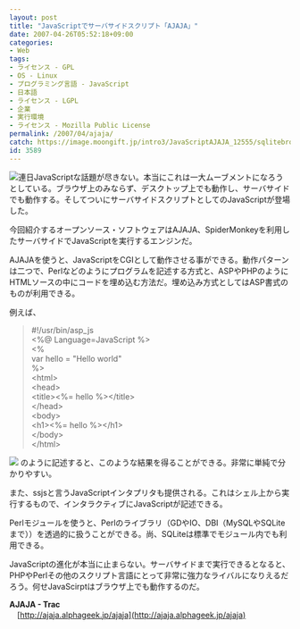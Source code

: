 ```yaml
---
layout: post
title: "JavaScriptでサーバサイドスクリプト「AJAJA」"
date: 2007-04-26T05:52:18+09:00
categories:
- Web
tags: 
- ライセンス - GPL
- OS - Linux
- プログラミング言語 - JavaScript
- 日本語
- ライセンス - LGPL
- 企業
- 実行環境
- ライセンス - Mozilla Public License
permalink: /2007/04/ajaja/
catch: https://image.moongift.jp/intro3/JavaScriptAJAJA_12555/sqlitebrowser06_thumb.png
id: 3589
---
```

[![](https://image.moongift.jp/intro3/JavaScriptAJAJA_12555/sqlitebrowser09_thumb1.png)](https://image.moongift.jp/intro3/JavaScriptAJAJA_12555/sqlitebrowser093.png)連日JavaScriptな話題が尽きない。本当にこれは一大ムーブメントになろうとしている。ブラウザ上のみならず、デスクトップ上でも動作し、サーバサイドでも動作する。そしてついにサーバサイドスクリプトとしてのJavaScriptが登場した。   
  
今回紹介するオープンソース・ソフトウェアはAJAJA、SpiderMonkeyを利用したサーバサイドでJavaScriptを実行するエンジンだ。   
  
<!--more-->  
  
AJAJAを使うと、JavaScriptをCGIとして動作させる事ができる。動作パターンは二つで、Perlなどのようにプログラムを記述する方式と、ASPやPHPのようにHTMLソースの中にコードを埋め込む方法だ。埋め込み方式としてはASP書式のものが利用できる。   
  
例えば、   

> #!/usr/bin/asp\_js   
> \<%@ Language=JavaScript %\>   
> \<%   
> var hello = "Hello world"   
> %\>   
> \<html\>   
> \<head\>   
> \<title\>\<%= hello %\>\</title\>   
> \</head\>   
> \<body\>   
> \<h1\>\<%= hello %\>\</h1\>   
> \</body\>   
> \</html\>

  
[![](https://image.moongift.jp/intro3/JavaScriptAJAJA_12555/sqlitebrowser06_thumb.png)](https://image.moongift.jp/intro3/JavaScriptAJAJA_12555/sqlitebrowser062.png) のように記述すると、このような結果を得ることができる。非常に単純で分かりやすい。   
  
また、ssjsと言うJavaScriptインタプリタも提供される。これはシェル上から実行するもので、インタラクティブにJavaScriptが記述できる。   
  
Perlモジュールを使うと、Perlのライブラリ（GDやIO、DBI（MySQLやSQLiteまで））を透過的に扱うことができる。尚、SQLiteは標準でモジュール内でも利用できる。   
  
JavaScriptの進化が本当に止まらない。サーバサイドまで実行できるとなると、PHPやPerlその他のスクリプト言語にとって非常に強力なライバルになりえるだろう。何せJavaScirptはブラウザ上でも動作するのだ。   
  
**AJAJA - Trac**   
　[http://ajaja.alphageek.jp/ajaja](http://ajaja.alphageek.jp/ajaja)